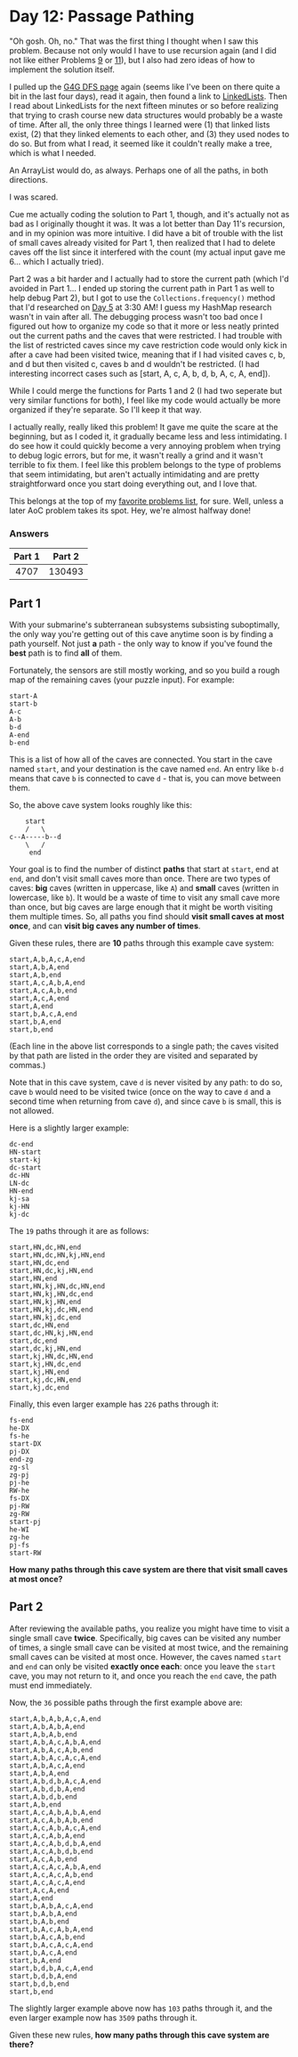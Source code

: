 # Day 12: Passage Pathing
"Oh gosh. Oh, no." That was the first thing I thought when I saw this problem. Because not only would I have to use recursion again (and I did not like either Problems [9](https://github.com/Daphne-Qin/AdventOfCode2021/tree/main/Problem09) or [11](https://github.com/Daphne-Qin/AdventOfCode2021/tree/main/Problem11)), but I also had zero ideas of how to implement the solution itself.

I pulled up the [G4G DFS page](https://www.geeksforgeeks.org/depth-first-search-or-dfs-for-a-graph/) again (seems like I've been on there quite a bit in the last four days), read it again, then found a link to [LinkedLists](https://www.geeksforgeeks.org/linked-list-in-java/). Then I read about LinkedLists for the next fifteen minutes or so before realizing that trying to crash course new data structures would probably be a waste of time. After all, the only three things I learned were (1) that linked lists exist, (2) that they linked elements to each other, and (3) they used nodes to do so. But from what I read, it seemed like it couldn't really make a tree, which is what I needed.

An ArrayList would do, as always. Perhaps one of all the paths, in both directions.

I was scared.

Cue me actually coding the solution to Part 1, though, and it's actually not as bad as I originally thought it was. It was a lot better than Day 11's recursion, and in my opinion was more intuitive. I did have a bit of trouble with the list of small caves already visited for Part 1, then realized that I had to delete caves off the list since it interfered with the count (my actual input gave me 6... which I actually tried).

Part 2 was a bit harder and I actually had to store the current path (which I'd avoided in Part 1... I ended up storing the current path in Part 1 as well to help debug Part 2), but I got to use the `Collections.frequency()` method that I'd researched on [Day 5](https://github.com/Daphne-Qin/AdventOfCode2021/tree/main/Problem05#day-5-hydrothermal-venture) at 3:30 AM! I guess my HashMap research wasn't in vain after all. The debugging process wasn't too bad once I figured out how to organize my code so that it more or less neatly printed out the current paths and the caves that were restricted. I had trouble with the list of restricted caves since my cave restriction code would only kick in after a cave had been visited twice, meaning that if I had visited caves c, b, and d but then visited c, caves b and d wouldn't be restricted. (I had interesting incorrect cases such as [start, A, c, A, b, d, b, A, c, A, end]).

While I could merge the functions for Parts 1 and 2 (I had two seperate but very similar functions for both), I feel like my code would actually be more organized if they're separate. So I'll keep it that way.

I actually really, really liked this problem! It gave me quite the scare at the beginning, but as I coded it, it gradually became less and less intimidating. I do see how it could quickly become a very annoying problem when trying to debug logic errors, but for me, it wasn't really a grind and it wasn't terrible to fix them. I feel like this problem belongs to the type of problems that seem intimidating, but aren't actually intimidating and are pretty straightforward once you start doing everything out, and I love that.

This belongs at the top of my [favorite problems list](https://github.com/Daphne-Qin/AdventOfCode2021#favorite-problems), for sure. Well, unless a later AoC problem takes its spot. Hey, we're almost halfway done!

### Answers
| Part 1 | Part 2 |
| :---: | :---: |
| 4707 | 130493 |

## Part 1
With your submarine's subterranean subsystems subsisting suboptimally, the only way you're getting out of this cave anytime soon is by finding a path yourself. Not just **a** path - the only way to know if you've found the **best** path is to find **all** of them.

Fortunately, the sensors are still mostly working, and so you build a rough map of the remaining caves (your puzzle input). For example:

```
start-A
start-b
A-c
A-b
b-d
A-end
b-end
```

This is a list of how all of the caves are connected. You start in the cave named `start`, and your destination is the cave named `end`. An entry like `b-d` means that cave `b` is connected to cave `d` - that is, you can move between them.

So, the above cave system looks roughly like this:

```
    start
    /   \
c--A-----b--d
    \   /
     end
```

Your goal is to find the number of distinct **paths** that start at `start`, end at `end`, and don't visit small caves more than once. There are two types of caves: **big** caves (written in uppercase, like `A`) and **small** caves (written in lowercase, like `b`). It would be a waste of time to visit any small cave more than once, but big caves are large enough that it might be worth visiting them multiple times. So, all paths you find should **visit small caves at most once**, and can **visit big caves any number of times**.

Given these rules, there are **10** paths through this example cave system:

```
start,A,b,A,c,A,end
start,A,b,A,end
start,A,b,end
start,A,c,A,b,A,end
start,A,c,A,b,end
start,A,c,A,end
start,A,end
start,b,A,c,A,end
start,b,A,end
start,b,end
```

(Each line in the above list corresponds to a single path; the caves visited by that path are listed in the order they are visited and separated by commas.)

Note that in this cave system, cave `d` is never visited by any path: to do so, cave `b` would need to be visited twice (once on the way to cave `d` and a second time when returning from cave `d`), and since cave `b` is small, this is not allowed.

Here is a slightly larger example:

```
dc-end
HN-start
start-kj
dc-start
dc-HN
LN-dc
HN-end
kj-sa
kj-HN
kj-dc
```

The `19` paths through it are as follows:

```
start,HN,dc,HN,end
start,HN,dc,HN,kj,HN,end
start,HN,dc,end
start,HN,dc,kj,HN,end
start,HN,end
start,HN,kj,HN,dc,HN,end
start,HN,kj,HN,dc,end
start,HN,kj,HN,end
start,HN,kj,dc,HN,end
start,HN,kj,dc,end
start,dc,HN,end
start,dc,HN,kj,HN,end
start,dc,end
start,dc,kj,HN,end
start,kj,HN,dc,HN,end
start,kj,HN,dc,end
start,kj,HN,end
start,kj,dc,HN,end
start,kj,dc,end
```

Finally, this even larger example has `226` paths through it:

```
fs-end
he-DX
fs-he
start-DX
pj-DX
end-zg
zg-sl
zg-pj
pj-he
RW-he
fs-DX
pj-RW
zg-RW
start-pj
he-WI
zg-he
pj-fs
start-RW
```

**How many paths through this cave system are there that visit small caves at most once?**

## Part 2
After reviewing the available paths, you realize you might have time to visit a single small cave **twice**. Specifically, big caves can be visited any number of times, a single small cave can be visited at most twice, and the remaining small caves can be visited at most once. However, the caves named `start` and `end` can only be visited **exactly once each**: once you leave the `start` cave, you may not return to it, and once you reach the `end` cave, the path must end immediately.

Now, the `36` possible paths through the first example above are:

```
start,A,b,A,b,A,c,A,end
start,A,b,A,b,A,end
start,A,b,A,b,end
start,A,b,A,c,A,b,A,end
start,A,b,A,c,A,b,end
start,A,b,A,c,A,c,A,end
start,A,b,A,c,A,end
start,A,b,A,end
start,A,b,d,b,A,c,A,end
start,A,b,d,b,A,end
start,A,b,d,b,end
start,A,b,end
start,A,c,A,b,A,b,A,end
start,A,c,A,b,A,b,end
start,A,c,A,b,A,c,A,end
start,A,c,A,b,A,end
start,A,c,A,b,d,b,A,end
start,A,c,A,b,d,b,end
start,A,c,A,b,end
start,A,c,A,c,A,b,A,end
start,A,c,A,c,A,b,end
start,A,c,A,c,A,end
start,A,c,A,end
start,A,end
start,b,A,b,A,c,A,end
start,b,A,b,A,end
start,b,A,b,end
start,b,A,c,A,b,A,end
start,b,A,c,A,b,end
start,b,A,c,A,c,A,end
start,b,A,c,A,end
start,b,A,end
start,b,d,b,A,c,A,end
start,b,d,b,A,end
start,b,d,b,end
start,b,end
```

The slightly larger example above now has `103` paths through it, and the even larger example now has `3509` paths through it.

Given these new rules, **how many paths through this cave system are there?**
